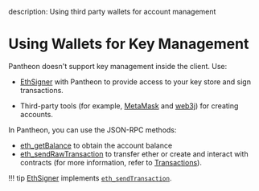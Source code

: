 description: Using third party wallets for account management
<!--- END of page meta data -->

# Using Wallets for Key Management

Pantheon doesn't support key management inside the client. Use:

* [EthSigner](http://docs.ethsigner.pegasys.tech/en/latest/) with Pantheon to provide access to your key store and sign transactions.  

* Third-party tools (for example, [MetaMask](https://metamask.io/) and [web3j](https://web3j.io/)) for creating accounts. 

In Pantheon, you can use the JSON-RPC methods:

 * [eth_getBalance](../Reference/Pantheon-API-Methods.md#eth_getbalance) to obtain the account balance
 * [eth_sendRawTransaction](../Reference/Pantheon-API-Methods.md#eth_sendrawtransaction) to transfer ether or create and interact with contracts (for more information, refer to [Transactions](Transactions/Transactions.md#transactions)).  
 
!!! tip 
    [EthSigner](http://docs.ethsigner.pegasys.tech/en/latest/) implements [`eth_sendTransaction`](http://docs.ethsigner.pegasys.tech/en/latest/Using-EthSigner#eth_sendTransaction).

